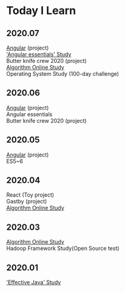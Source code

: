 # Today I Learn

## 2020.07

[Angular](https://github.com/subply) (project)<br/>
['Angular essentials' Study](https://github.com/subply/Angular-study) <br/>
Butter knife crew 2020 (project) <br/>
[Algorithm Online Study](https://github.com/TheCopiens/algorithm-study) <br/>
Operating System Study (100-day challenge)

## 2020.06

[Angular](https://github.com/subply) (project)<br/>
Angular essentials <br/>
Butter knife crew 2020 (project)

## 2020.05

[Angular](https://github.com/subply) (project)<br/>
ES5~6 <br/>

## 2020.04

React (Toy project)<br/>
Gastby (project)<br/>
[Algorithm Online Study](https://github.com/TheCopiens/algorithm-study)

## 2020.03

[Algorithm Online Study](https://github.com/TheCopiens/algorithm-study) <br/>
Hadoop Framework Study(Open Source test)

## 2020.01

['Effective Java' Study](https://github.com/OHHAKO/effective-java-study)

